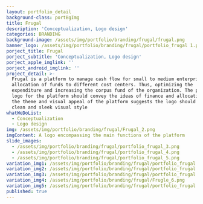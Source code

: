 ```yaml
---
layout: portfolio_detail
background-class: portBgImg
title: Frugal
description: 'Conceptualization, Logo design'
categories: BRANDING
background-image: /assets/img/portfolio/branding/frugal/frugal.png
banner_logo: /assets/img/portfolio/branding/frugal/portfolio_frugal 1.png
porject_title: Frugal
porject_subtitle: 'Conceptualization, Logo design'
porject_apple_imglink: ''
porject_android_imglink: ''
project_detail: >-
  Frugal is a platform to manage cash flow for small to medium enterprises and
  allocation of funds to different cost centers. Thus, optimizing the
  expenditure and increasing the corpus fund of the organization. The particular
  logo for the platform should convey the ideas of finance and allocation. Also
  the theme and visual appeal of the platform suggests the logo should follow a
  clean and sleek visual style
whatWeDoList:
  - Conceptualization
  - Logo design
img: /assets/img/portfolio/branding/frugal/Frugal_2.png
imgContent: A logo encompassing the main functions of the platform
slide_images:
  - /assets/img/portfolio/branding/frugal/portfolio_frugal_3.png
  - /assets/img/portfolio/branding/frugal/portfolio_frugal_4.png
  - /assets/img/portfolio/branding/frugal/portfolio_frugal_5.png
variation_img1: /assets/img/portfolio/branding/frugal/portfolio_frugal 5A.png
variation_img2: /assets/img/portfolio/branding/frugal/portfolio_frugal 5B.png
variation_img3: /assets/img/portfolio/branding/frugal/portfolio_frugal 5C.png
variation_img4: /assets/img/portfolio/branding/frugal/Frugle_6.png
variation_img5: /assets/img/portfolio/branding/frugal/portfolio_frugal 6.jpg
published: true
---
```

